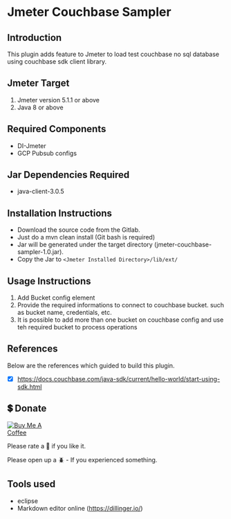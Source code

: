 # Jmeter Couchbase Sampler 

## Introduction
This plugin adds feature to Jmeter to load test couchbase no sql database using couchbase sdk client library.

## Jmeter Target
1. Jmeter version 5.1.1 or above
2. Java 8 or above

## Required Components

- DI-Jmeter
- GCP Pubsub configs

## Jar Dependencies Required
* java-client-3.0.5

## Installation Instructions

- Download the source code from the Gitlab.
- Just do a mvn clean install (Git bash is required)
- Jar will be generated under the target directory (jmeter-couchbase-sampler-1.0.jar).
- Copy the Jar to `<Jmeter Installed Directory>/lib/ext/`

## Usage Instructions
1. Add Bucket config element
2. Provide the required informations to connect to couchbase bucket. such as bucket name, credentials, etc.
3. It is possible to add more than one bucket on couchbase config and use teh required bucket to process operations

## References
Below are the references which guided to build this plugin.
- [x] https://docs.couchbase.com/java-sdk/current/hello-world/start-using-sdk.html


## 💲 Donate
<a href="https://www.buymeacoffee.com/rollno748" target="_blank"><img src="https://cdn.buymeacoffee.com/buttons/v2/default-green.png" alt="Buy Me A Coffee" style="max-width:20%;" ></a> 

Please rate a :star2: if you like it.

Please open up a :beetle: - If you experienced something.


## Tools used 
* eclipse
* Markdown editor online (https://dillinger.io/)


